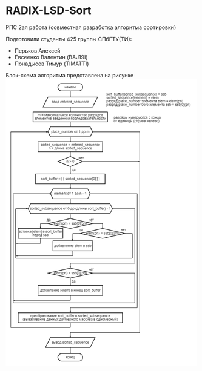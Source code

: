 # RADIX-LSD-Sort
РПС 2ая работа (совместная разработка алгоритма сортировки)

Подготовили студенты 425 группы СПбГТУ(ТИ):
  * Перьков Алексей
  * Евсеенко Валентин (BAJ19I)
  * Понадысев Тимур (TIMATTI)

Блок-схема алгоритма представлена на рисунке
![блок-схема алгоритма](https://github.com/LOHA3000/RADIX-LSD-Sort/blob/no-recursion/diagram.png)
